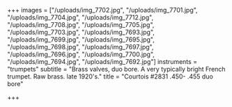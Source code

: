 +++
images = ["/uploads/img_7702.jpg", "/uploads/img_7701.jpg", "/uploads/img_7704.jpg", "/uploads/img_7712.jpg", "/uploads/img_7708.jpg", "/uploads/img_7705.jpg", "/uploads/img_7703.jpg", "/uploads/img_7693.jpg", "/uploads/img_7699.jpg", "/uploads/img_7695.jpg", "/uploads/img_7698.jpg", "/uploads/img_7697.jpg", "/uploads/img_7696.jpg", "/uploads/img_7700.jpg", "/uploads/img_7694.jpg", "/uploads/img_7692.jpg"]
instruments = "trumpets"
subtitle = "Brass valves, duo bore. A very typically bright French trumpet. Raw brass. late 1920's."
title = "Courtois #2831 .450- .455 duo bore"

+++
